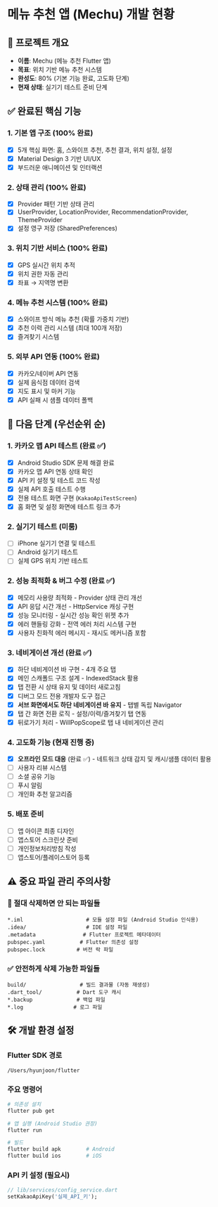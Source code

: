 # 메뉴 추천 앱 (Mechu) 개발 현황

## 🎯 프로젝트 개요
- **이름**: Mechu (메뉴 추천 Flutter 앱)
- **목표**: 위치 기반 메뉴 추천 시스템
- **완성도**: 80% (기본 기능 완료, 고도화 단계)
- **현재 상태**: 실기기 테스트 준비 단계

## ✅ 완료된 핵심 기능
### 1. 기본 앱 구조 (100% 완료)
- [x] 5개 핵심 화면: 홈, 스와이프 추천, 추천 결과, 위치 설정, 설정
- [x] Material Design 3 기반 UI/UX
- [x] 부드러운 애니메이션 및 인터랙션

### 2. 상태 관리 (100% 완료)  
- [x] Provider 패턴 기반 상태 관리
- [x] UserProvider, LocationProvider, RecommendationProvider, ThemeProvider
- [x] 설정 영구 저장 (SharedPreferences)

### 3. 위치 기반 서비스 (100% 완료)
- [x] GPS 실시간 위치 추적
- [x] 위치 권한 자동 관리
- [x] 좌표 → 지역명 변환

### 4. 메뉴 추천 시스템 (100% 완료)
- [x] 스와이프 방식 메뉴 추천 (확률 가중치 기반)
- [x] 추천 이력 관리 시스템 (최대 100개 저장)
- [x] 즐겨찾기 시스템

### 5. 외부 API 연동 (100% 완료)
- [x] 카카오/네이버 API 연동
- [x] 실제 음식점 데이터 검색
- [x] 지도 표시 및 마커 기능
- [x] API 실패 시 샘플 데이터 폴백

## 🎯 다음 단계 (우선순위 순)

### 1. 카카오 맵 API 테스트 (완료 ✅)
- [x] Android Studio SDK 문제 해결 완료
- [x] 카카오 맵 API 연동 상태 확인
- [x] API 키 설정 및 테스트 코드 작성
- [x] 실제 API 호출 테스트 수행
- [x] 전용 테스트 화면 구현 (`KakaoApiTestScreen`)
- [x] 홈 화면 및 설정 화면에 테스트 링크 추가

### 2. 실기기 테스트 (미룸)
- [ ] iPhone 실기기 연결 및 테스트
- [ ] Android 실기기 테스트
- [ ] 실제 GPS 위치 기반 테스트

### 2. 성능 최적화 & 버그 수정 (완료 ✅)
- [x] 메모리 사용량 최적화 - Provider 상태 관리 개선
- [x] API 응답 시간 개선 - HttpService 캐싱 구현  
- [x] 성능 모니터링 - 실시간 성능 확인 위젯 추가
- [x] 에러 핸들링 강화 - 전역 에러 처리 시스템 구현
- [x] 사용자 친화적 에러 메시지 - 재시도 메커니즘 포함

### 3. 네비게이션 개선 (완료 ✅)
- [x] 하단 네비게이션 바 구현 - 4개 주요 탭
- [x] 메인 스캐폴드 구조 설계 - IndexedStack 활용
- [x] 탭 전환 시 상태 유지 및 데이터 새로고침
- [x] 디버그 모드 전용 개발자 도구 접근
- [x] **서브 화면에서도 하단 네비게이션 바 유지** - 탭별 독립 Navigator
- [x] 탭 간 화면 전환 로직 - 설정/이력/즐겨찾기 탭 연동
- [x] 뒤로가기 처리 - WillPopScope로 탭 내 네비게이션 관리

### 4. 고도화 기능 (현재 진행 중)
- [x] **오프라인 모드 대응** (완료 ✅) - 네트워크 상태 감지 및 캐시/샘플 데이터 활용
- [ ] 사용자 리뷰 시스템
- [ ] 소셜 공유 기능
- [ ] 푸시 알림
- [ ] 개인화 추천 알고리즘

### 5. 배포 준비
- [ ] 앱 아이콘 최종 디자인
- [ ] 앱스토어 스크린샷 준비
- [ ] 개인정보처리방침 작성
- [ ] 앱스토어/플레이스토어 등록

## ⚠️ 중요 파일 관리 주의사항

### 🚫 절대 삭제하면 안 되는 파일들
```
*.iml                    # 모듈 설정 파일 (Android Studio 인식용)
.idea/                   # IDE 설정 파일
.metadata               # Flutter 프로젝트 메타데이터
pubspec.yaml           # Flutter 의존성 설정
pubspec.lock          # 버전 락 파일
```

### ✅ 안전하게 삭제 가능한 파일들
```
build/                 # 빌드 결과물 (자동 재생성)
.dart_tool/           # Dart 도구 캐시
*.backup              # 백업 파일
*.log                # 로그 파일
```

## 🛠 개발 환경 설정

### Flutter SDK 경로
```
/Users/hyunjoon/flutter
```

### 주요 명령어
```bash
# 의존성 설치
flutter pub get

# 앱 실행 (Android Studio 권장)
flutter run

# 빌드
flutter build apk        # Android
flutter build ios        # iOS
```

### API 키 설정 (필요시)
```dart
// lib/services/config_service.dart
setKakaoApiKey('실제_API_키');
```